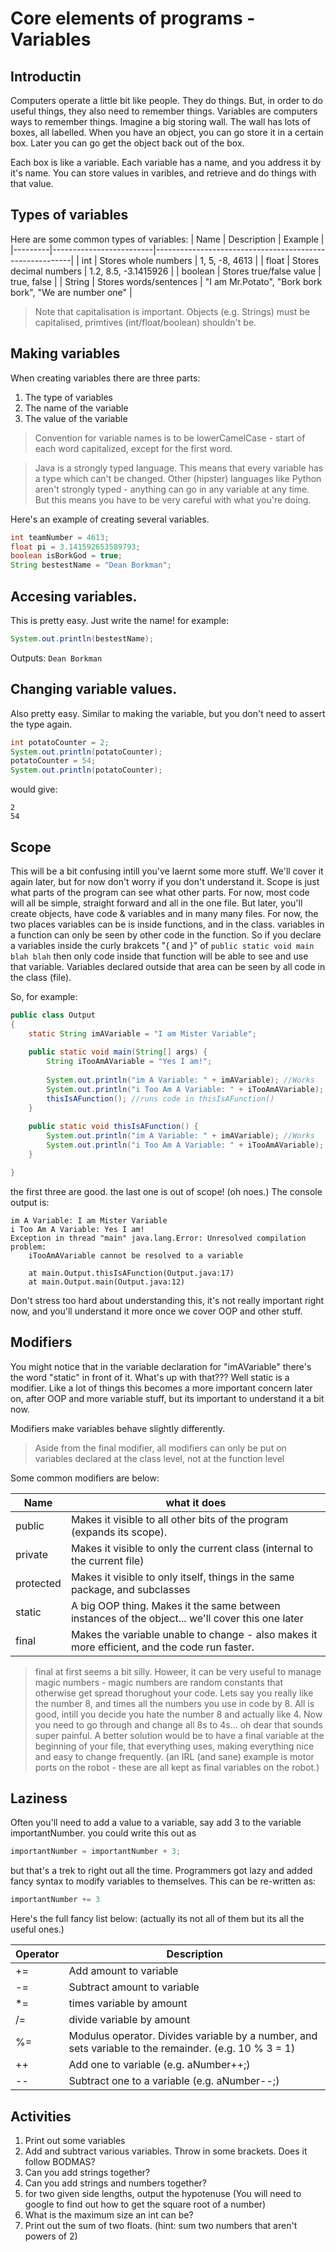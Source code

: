 # Core elements of programs - Variables

## Introductin
Computers operate a little bit like people. They do things. But, in order to do useful things, they also need to remember things.
Variables are computers ways to remember things.
Imagine a big storing wall. The wall has lots of boxes, all labelled. When you have an object, you can go store it in a certain box. Later you can go get the object back out of the box.

Each box is like a variable. Each variable has a name, and you address it by it's name. You can store values in varibles, and retrieve and do things with that value.

## Types of variables
Here are some common types of variables:
| Name    | Description             | Example                                                 |
|---------|-------------------------|---------------------------------------------------------|
| int     | Stores whole numbers    | 1, 5, -8, 4613                                          |
| float   | Stores decimal numbers  | 1.2, 8.5, -3.1415926                                    |
| boolean | Stores true/false value | true, false                                             |
| String  | Stores words/sentences  | "I am Mr.Potato", "Bork bork bork", "We are number one" |

> Note that capitalisation is important. Objects (e.g. Strings) must be capitalised, primtives (int/float/boolean) shouldn't be.

## Making variables

When creating variables there are three parts:
1. The type of variables
2. The name of the variable
3. The value of the variable

> Convention for variable names is to be lowerCamelCase - start of each word capitalized, except for the first word.

> Java is a strongly typed language. This means that every variable has a type which can't be changed. Other (hipster) languages like Python aren't strongly typed - anything can go in any variable at any time. But this means you have to be very careful with what you're doing.

Here's an example of creating several variables.
```Java
int teamNumber = 4613;
float pi = 3.141592653589793;
boolean isBorkGod = true;
String bestestName = "Dean Borkman";
```

## Accesing variables.
This is pretty easy. Just write the name! for example:
```Java
System.out.println(bestestName);
```

Outputs: ```Dean Borkman```

## Changing variable values.
Also pretty easy. Similar to making the variable, but you don't need to assert the type again.
```Java
int potatoCounter = 2;
System.out.println(potatoCounter);
potatoCounter = 54;
System.out.println(potatoCounter);
```
would give:
```
2
54
```

## Scope
This will be a bit confusing intill you've laernt some more stuff. We'll cover it again later, but for now don't worry if you don't understand it.
Scope is just what parts of the program can see what other parts.
For now, most code will all be simple, straight forward and all in the one file.
But later, you'll create objects, have code & variables and in many many files.
For now, the two places variables can be is inside functions, and in the class.
variables in a function can only be seen by other code in the function.
So if you declare a variables inside the curly brakcets "{ and }" of ```public static void main blah blah``` then only code inside that function will be able to see and use that variable.
Variables declared outside that area can be seen by all code in the class (file).

So, for example:

```Java
public class Output
{
	static String imAVariable = "I am Mister Variable";
	
	public static void main(String[] args) {
		String iTooAmAVariable = "Yes I am!";
		
		System.out.println("im A Variable: " + imAVariable); //Works
		System.out.println("i Too Am A Variable: " + iTooAmAVariable); //Works
		thisIsAFunction(); //runs code in thisIsAFunction()
	}
	
	public static void thisIsAFunction() {
		System.out.println("im A Variable: " + imAVariable); //Works
		System.out.println("i Too Am A Variable: " + iTooAmAVariable); //Uh-oh!
	}

}
```

the first three are good. the last one is out of scope! (oh noes.)
The console output is:
```
im A Variable: I am Mister Variable
i Too Am A Variable: Yes I am!
Exception in thread "main" java.lang.Error: Unresolved compilation problem: 
	iTooAmAVariable cannot be resolved to a variable

	at main.Output.thisIsAFunction(Output.java:17)
	at main.Output.main(Output.java:12)
```

Don't stress too hard about understanding this, it's not really important right now, and you'll understand it more once we cover OOP and other stuff.

## Modifiers
You might notice that in the variable declaration for "imAVariable" there's the word "static" in front of it. What's up with that???
Well static is a modifier. Like a lot of things this becomes a more important concern later on, after OOP and more variable stuff, but its important to understand it a bit now.

Modifiers make variables behave slightly differently.

> Aside from the final modifier, all modifiers can only be put on variables declared at the class level, not at the function level

Some common modifiers are below:

| Name      | what it does                                                                                     |
|-----------|--------------------------------------------------------------------------------------------------|
| public    | Makes it visible to all other bits of the program (expands its scope).                           |
| private   | Makes it visible to only the current class (internal to the current file)                        |
| protected | Makes it visible to only itself, things in the same package, and subclasses                      |
| static    | A big OOP thing. Makes it the same between instances of the object... we'll cover this one later |
| final     | Makes the variable unable to change - also makes it more efficient, and the code run faster.     |

> final at first seems a bit silly. Howeer, it can be very useful to manage magic numbers - magic numbers are random constants that otherwise get spread thorughout your code. Lets say you really like the number 8, and times all the numbers you use in code by 8. All is good, intill you decide you hate the number 8 and actually like 4. Now you need to go through and change all 8s to 4s... oh dear that sounds super painful. A better solution would be to have a final variable at the beginning of your file, that everything uses, making everything nice and easy to change frequently. (an IRL (and sane) example is motor ports on the robot - these are all kept as final variables on the robot.)

## Laziness

Often you'll need to add a value to a variable, say add 3 to the variable importantNumber.
you could write this out as
```Java
importantNumber = importantNumber + 3;
```
but that's a trek to right out all the time. Programmers got lazy and added fancy syntax to modify variables to themselves. This can be re-written as:
```Java
importantNumber += 3
```
Here's the full fancy list below: (actually its not all of them but its all the useful ones.)

| Operator | Description                                                                                           |
|----------|-------------------------------------------------------------------------------------------------------|
| +=       | Add amount to variable                                                                                |
| -=       | Subtract amount to variable                                                                           |
| *=       | times variable by amount                                                                              |
| /=       | divide variable by amount                                                                             |
| %=       | Modulus operator. Divides variable by a number, and sets variable to the remainder. (e.g. 10 % 3 = 1) |
| ++       | Add one to variable (e.g. aNumber++;)                                                                 |
| --       | Subtract one to a variable (e.g. aNumber--;)                                                          |

## Activities
1. Print out some variables
2. Add and subtract various variables. Throw in some brackets. Does it follow BODMAS?
4. Can you add strings together?
5. Can you add strings and numbers together?
6. for two given side lengths, output the hypotenuse (You will need to google to find out how to get the square root of a number)
7. What is the maximum size an int can be?
8. Print out the sum of two floats. (hint: sum two numbers that aren't powers of 2)